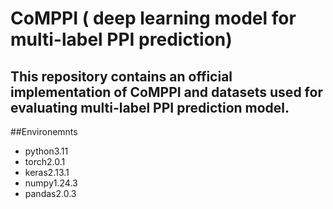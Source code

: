 # CoMPPI ( deep learning model for multi-label PPI prediction)
This repository contains an official implementation of CoMPPI and datasets used for evaluating multi-label PPI prediction model.
----
##Environemnts
- python3.11
- torch2.0.1
- keras2.13.1
- numpy1.24.3
- pandas2.0.3

